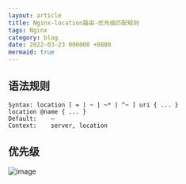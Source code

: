 ```yaml
---
layout: article
title: Nginx-location路由-优先级匹配规则
tags: Nginx
category: blog
date: 2022-03-23 000000 +0800
mermaid: true
---
```

## 语法规则

```
Syntax:	location [ = | ~ | ~* | ^~ ] uri { ... }
location @name { ... }
Default:	—
Context:	server, location
```
## 优先级

![image](https://user-images.githubusercontent.com/62100249/196639501-42df7ac9-3c0e-41a3-8b66-fa8881715be4.png)

